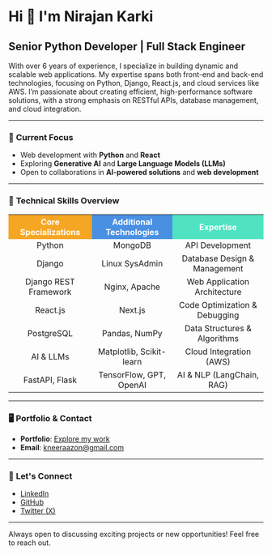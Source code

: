 # Hi 👋 I'm Nirajan Karki  
**Senior Python Developer | Full Stack Engineer**  
---

With over 6 years of experience, I specialize in building dynamic and scalable web applications. My expertise spans both front-end and back-end technologies, focusing on Python, Django, React.js, and cloud services like AWS. I’m passionate about creating efficient, high-performance software solutions, with a strong emphasis on RESTful APIs, database management, and cloud integration.

---

### 🚀 **Current Focus**

- Web development with **Python** and **React**
- Exploring **Generative AI** and **Large Language Models (LLMs)**
- Open to collaborations in **AI-powered solutions** and **web development**

---

### 🔧 **Technical Skills Overview**

<table style="width:100%; text-align:center;">
  <tr>
    <th style="background-color:#f5a623; color:#fff;">Core Specializations</th>
    <th style="background-color:#4a90e2; color:#fff;">Additional Technologies</th>
    <th style="background-color:#50e3c2; color:#fff;">Expertise</th>
  </tr>
  <tr>
    <td>Python</td>
    <td>MongoDB</td>
    <td>API Development</td>
  </tr>
  <tr>
    <td>Django</td>
    <td>Linux SysAdmin</td>
    <td>Database Design & Management</td>
  </tr>
  <tr>
    <td>Django REST Framework</td>
    <td>Nginx, Apache</td>
    <td>Web Application Architecture</td>
  </tr>
  <tr>
    <td>React.js</td>
    <td>Next.js</td>
    <td>Code Optimization & Debugging</td>
  </tr>
  <tr>
    <td>PostgreSQL</td>
    <td>Pandas, NumPy</td>
    <td>Data Structures & Algorithms</td>
  </tr>
  <tr>
    <td>AI & LLMs</td>
    <td>Matplotlib, Scikit-learn</td>
    <td>Cloud Integration (AWS)</td>
  </tr>
  <tr>
    <td>FastAPI, Flask</td>
    <td>TensorFlow, GPT, OpenAI</td>
    <td>AI & NLP (LangChain, RAG)</td>
  </tr>
</table>

---

### 🖥 **Portfolio & Contact**

- **Portfolio**: [Explore my work](http://kneeraazon.com)  
- **Email**: [kneeraazon@gmail.com](mailto:kneeraazon@gmail.com)

---

### 🤝 **Let's Connect**

- [LinkedIn](https://www.linkedin.com/in/kneeraazon)  
- [GitHub](https://github.com/kneeraazon404)  
- [Twitter (X)](https://www.x.com/kneeraazon)

---

Always open to discussing exciting projects or new opportunities! Feel free to reach out.
